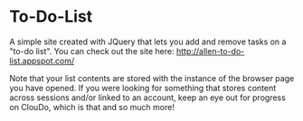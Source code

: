 To-Do-List
==========

A simple site created with JQuery that lets you add and remove tasks on a "to-do list". You can check out the site here: http://allen-to-do-list.appspot.com/ 

Note that your list contents are stored with the instance of the browser page you have opened. If you were looking for something that stores content across sessions and/or linked to an account, keep an eye out for progress on ClouDo, which is that and so much more!
